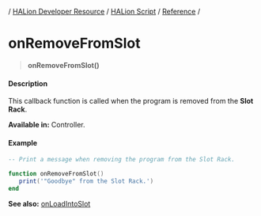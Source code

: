 / [HALion Developer Resource](../../HALion-Developer-Resource.md) / [HALion Script](./HALion-Script.md) / [Reference](./Reference.md) /

# onRemoveFromSlot

>**onRemoveFromSlot()**

#### Description

This callback function is called when the program is removed from the **Slot Rack**.

**Available in:** Controller.

#### Example

```lua
-- Print a message when removing the program from the Slot Rack.

function onRemoveFromSlot()
   print('"Goodbye" from the Slot Rack.')
end
```

**See also:** [onLoadIntoSlot](./onLoadIntoSlot.md)